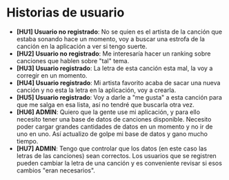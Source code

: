 # Historias de usuario

- **[HU1] Usuario no registrado**: No se quien es el artista de la canción que estaba sonando hace un momento, voy a buscar una estrofa de la canción en la aplicación a ver si tengo suerte.
- **[HU2] Usuario no registrado**: Me interesaría hacer un ranking sobre canciones que hablen sobre "tal" tema.
- **[HU3] Usuario registrado**: La letra de esta canción esta mal, la voy a corregir en un momento.
- **[HU4] Usuario registrado**: Mi artista favorito acaba de sacar una nueva canción y no esta la letra en la aplicación, voy a crearla.
- **[HU5] Usuario registrado**: Voy a darle a "me gusta" a esta canción para que me salga en esa lista, así no tendré que buscarla otra vez.
- **[HU6] ADMIN**: Quiero que la gente use mi aplicación, y para ello necesito tener una base de datos de canciones disponible. Necesito poder cargar grandes cantidades de datos en un momento y no ir de uno en uno. Así actualizo de golpe mi base de datos y gano mucho tiempo.
- **[HU7] ADMIN**: Tengo que controlar que los datos (en este caso las letras de las canciones) sean correctos. Los usuarios que se registren pueden cambiar la letra de una canción y es conveniente revisar si esos cambios "eran necesarios".
  
